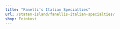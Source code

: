 ```yaml
---
title: "Fanelli's Italian Specialties"
url: /staten-island/fanellis-italian-specialties/
shop: Feinkost
---
```

